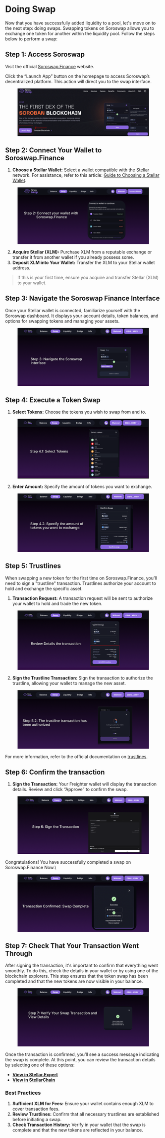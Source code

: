 # Doing Swap

Now that you have successfully added liquidity to a pool, let's move on to the next step: doing swaps. Swapping tokens on Soroswap allows you to exchange one token for another within the liquidity pool. Follow the steps below to perform a swap:

## Step 1: Access Soroswap

Visit the official [Soroswap.Finance](https://soroswap.finance/) website.

Click the “Launch App” button on the homepage to access Soroswap’s decentralized platform. This action will direct you to the swap interface.

<figure><img src="../.gitbook/assets/Captura de pantalla 2024-09-18 a las 18.15.11.png" alt=""><figcaption></figcaption></figure>

## Step 2: Connect Your Wallet to Soroswap.Finance

1. **Choose a Stellar Wallet:** Select a wallet compatible with the Stellar network. For assistance, refer to this article: [Guide to Choosing a Stellar Wallet](https://dev.to/soroswap/guide-to-choosing-wallet-for-the-stellar-network-53k1).

<figure><img src="../.gitbook/assets/Captura de pantalla 2024-09-18 a las 18.21.42.png" alt=""><figcaption></figcaption></figure>

2. **Acquire Stellar (XLM):** Purchase XLM from a reputable exchange or transfer it from another wallet if you already possess some.
3. **Deposit XLM into Your Wallet:** Transfer the XLM to your Stellar wallet address.

> If this is your first time, ensure you acquire and transfer Stellar (XLM) to your wallet.

## Step 3: Navigate the Soroswap Finance Interface

Once your Stellar wallet is connected, familiarize yourself with the Soroswap dashboard. It displays your account details, token balances, and options for swapping tokens and managing your assets.

<figure><img src="../.gitbook/assets/Captura de pantalla 2024-09-18 a las 18.44.15.png" alt=""><figcaption></figcaption></figure>

## Step 4: Execute a Token Swap

1. **Select Tokens:** Choose the tokens you wish to swap from and to.

<figure><img src="../.gitbook/assets/Captura de pantalla 2024-09-18 a las 18.28.46 (1).png" alt=""><figcaption></figcaption></figure>

2. **Enter Amount:** Specify the amount of tokens you want to exchange.

<figure><img src="../.gitbook/assets/Captura de pantalla 2024-09-18 a las 18.51.21.png" alt=""><figcaption></figcaption></figure>

## Step 5: Trustlines

When swapping a new token for the first time on Soroswap.Finance, you’ll need to sign a "trustline" transaction. Trustlines authorize your account to hold and exchange the specific asset.

1. **Transaction Request:** A transaction request will be sent to authorize your wallet to hold and trade the new token.

<figure><img src="../.gitbook/assets/Captura de pantalla 2024-09-18 a las 18.30.06.png" alt=""><figcaption></figcaption></figure>

2. **Sign the Trustline Transaction:** Sign the transaction to authorize the trustline, allowing your wallet to manage the new asset.

<figure><img src="../.gitbook/assets/Captura de pantalla 2024-09-18 a las 19.16.39.png" alt=""><figcaption></figcaption></figure>

For more information, refer to the official documentation on [trustlines](https://docs.soroswap.finance/01-concepts/trustlines).

## Step 6: Confirm the transaction

1. **Sign the Transaction:** Your Freighter wallet will display the transaction details. Review and click “Approve” to confirm the swap.

<figure><img src="../.gitbook/assets/Captura de pantalla 2024-09-18 a las 16.20.22.png" alt=""><figcaption></figcaption></figure>

Congratulations! You have successfully completed a swap on Soroswap.Finance Now.\


<figure><img src="../.gitbook/assets/Captura de pantalla 2024-09-18 a las 21.01.45.png" alt=""><figcaption></figcaption></figure>

## Step 7: Check That Your Transaction Went Through

After signing the transaction, it's important to confirm that everything went smoothly. To do this, check the details in your wallet or by using one of the blockchain explorers. This step ensures that the token swap has been completed and that the new tokens are now visible in your balance.

<figure><img src="../.gitbook/assets/Captura de pantalla 2024-09-18 a las 21.58.54.png" alt=""><figcaption></figcaption></figure>

Once the transaction is confirmed, you’ll see a success message indicating the swap is complete. At this point, you can review the transaction details by selecting one of these options:

* [**View in Stellar.Expert**](https://stellar.expert/explorer)
* [**View in StellarChain**](https://stellarchain.io/)

### **Best Practices**

1. **Sufficient XLM for Fees:** Ensure your wallet contains enough XLM to cover transaction fees.
2. **Review Trustlines:** Confirm that all necessary trustlines are established before initiating a swap.
3. **Check Transaction History:** Verify in your wallet that the swap is complete and that the new tokens are reflected in your balance.
